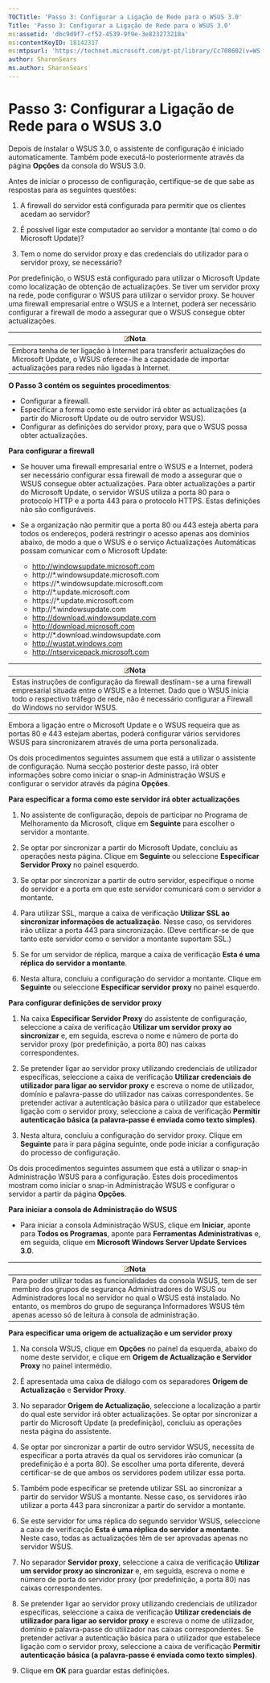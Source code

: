 ```yaml
---
TOCTitle: 'Passo 3: Configurar a Ligação de Rede para o WSUS 3.0'
Title: 'Passo 3: Configurar a Ligação de Rede para o WSUS 3.0'
ms:assetid: 'dbc9d9f7-cf52-4539-9f9e-3e823273218a'
ms:contentKeyID: 18142317
ms:mtpsurl: 'https://technet.microsoft.com/pt-pt/library/Cc708602(v=WS.10)'
author: SharonSears
ms.author: SharonSears
---
```


Passo 3: Configurar a Ligação de Rede para o WSUS 3.0
=====================================================

Depois de instalar o WSUS 3.0, o assistente de configuração é iniciado automaticamente. Também pode executá-lo posteriormente através da página **Opções** da consola do WSUS 3.0.

Antes de iniciar o processo de configuração, certifique-se de que sabe as respostas para as seguintes questões:

1. A firewall do servidor está configurada para permitir que os clientes acedam ao servidor?

2. É possível ligar este computador ao servidor a montante (tal como o do Microsoft Update)?

3. Tem o nome do servidor proxy e das credenciais do utilizador para o servidor proxy, se necessário?

Por predefinição, o WSUS está configurado para utilizar o Microsoft Update como localização de obtenção de actualizações. Se tiver um servidor proxy na rede, pode configurar o WSUS para utilizar o servidor proxy. Se houver uma firewall empresarial entre o WSUS e a Internet, poderá ser necessário configurar a firewall de modo a assegurar que o WSUS consegue obter actualizações.

| ![](/security-updates/images/Cc708602.note(WS.10).gif)Nota                                                                                                                  |
|----------------------------------------------------------------------------------------------------------------------------------------------------------------------------------------|
| Embora tenha de ter ligação à Internet para transferir actualizações do Microsoft Update, o WSUS oferece-lhe a capacidade de importar actualizações para redes não ligadas à Internet. |

**O Passo 3 contém os seguintes procedimentos**:

-   Configurar a firewall.
-   Especificar a forma como este servidor irá obter as actualizações (a partir do Microsoft Update ou de outro servidor WSUS).
-   Configurar as definições do servidor proxy, para que o WSUS possa obter actualizações.

**Para configurar a firewall**
-   Se houver uma firewall empresarial entre o WSUS e a Internet, poderá ser necessário configurar essa firewall de modo a assegurar que o WSUS consegue obter actualizações. Para obter actualizações a partir do Microsoft Update, o servidor WSUS utiliza a porta 80 para o protocolo HTTP e a porta 443 para o protocolo HTTPS. Estas definições não são configuráveis.

-   Se a organização não permitir que a porta 80 ou 443 esteja aberta para todos os endereços, poderá restringir o acesso apenas aos domínios abaixo, de modo a que o WSUS e o serviço Actualizações Automáticas possam comunicar com o Microsoft Update:

    -   http://windowsupdate.microsoft.com
    -   http://\*.windowsupdate.microsoft.com
    -   https://\*.windowsupdate.microsoft.com
    -   http://\*.update.microsoft.com
    -   https://\*.update.microsoft.com
    -   http://\*.windowsupdate.com
    -   http://download.windowsupdate.com
    -   http://download.microsoft.com
    -   http://\*.download.windowsupdate.com
    -   http://wustat.windows.com
    -   http://ntservicepack.microsoft.com

| ![](/security-updates/images/Cc708602.note(WS.10).gif)Nota                                                                                                                                                                                |
|------------------------------------------------------------------------------------------------------------------------------------------------------------------------------------------------------------------------------------------------------|
| Estas instruções de configuração da firewall destinam-se a uma firewall empresarial situada entre o WSUS e a Internet. Dado que o WSUS inicia todo o respectivo tráfego de rede, não é necessário configurar a Firewall do Windows no servidor WSUS. |

Embora a ligação entre o Microsoft Update e o WSUS requeira que as portas 80 e 443 estejam abertas, poderá configurar vários servidores WSUS para sincronizarem através de uma porta personalizada.

Os dois procedimentos seguintes assumem que está a utilizar o assistente de configuração. Numa secção posterior deste passo, irá obter informações sobre como iniciar o snap-in Administração WSUS e configurar o servidor através da página **Opções**.

**Para especificar a forma como este servidor irá obter actualizações**
1.  No assistente de configuração, depois de participar no Programa de Melhoramento da Microsoft, clique em **Seguinte** para escolher o servidor a montante.

2.  Se optar por sincronizar a partir do Microsoft Update, concluiu as operações nesta página. Clique em **Seguinte** ou seleccione **Especificar Servidor Proxy** no painel esquerdo.

3.  Se optar por sincronizar a partir de outro servidor, especifique o nome do servidor e a porta em que este servidor comunicará com o servidor a montante.

4.  Para utilizar SSL, marque a caixa de verificação **Utilizar SSL ao sincronizar informações de actualização**. Nesse caso, os servidores irão utilizar a porta 443 para sincronização. (Deve certificar-se de que tanto este servidor como o servidor a montante suportam SSL.)

5.  Se for um servidor de réplica, marque a caixa de verificação **Esta é uma réplica do servidor a montante**.

6.  Nesta altura, concluiu a configuração do servidor a montante. Clique em **Seguinte** ou seleccione **Especificar servidor proxy** no painel esquerdo.

**Para configurar definições de servidor proxy**
1.  Na caixa **Especificar Servidor Proxy** do assistente de configuração, seleccione a caixa de verificação **Utilizar um servidor proxy ao sincronizar** e, em seguida, escreva o nome e número de porta do servidor proxy (por predefinição, a porta 80) nas caixas correspondentes.

2.  Se pretender ligar ao servidor proxy utilizando credenciais de utilizador específicas, seleccione a caixa de verificação **Utilizar credenciais de utilizador para ligar ao servidor proxy** e escreva o nome de utilizador, domínio e palavra-passe do utilizador nas caixas correspondentes. Se pretender activar a autenticação básica para o utilizador que estabelece ligação com o servidor proxy, seleccione a caixa de verificação **Permitir autenticação básica (a palavra-passe é enviada como texto simples)**.

3.  Nesta altura, concluiu a configuração do servidor proxy. Clique em **Seguinte** para ir para página seguinte, onde pode iniciar a configuração do processo de configuração.

Os dois procedimentos seguintes assumem que está a utilizar o snap-in Administração WSUS para a configuração. Estes dois procedimentos mostram como iniciar o snap-in Administração WSUS e configurar o servidor a partir da página **Opções**.

**Para iniciar a consola de Administração do WSUS**
-   Para iniciar a consola Administração WSUS, clique em **Iniciar**, aponte para **Todos os Programas**, aponte para **Ferramentas Administrativas** e, em seguida, clique em **Microsoft Windows Server Update Services 3.0**.

| ![](/security-updates/images/Cc708602.note(WS.10).gif)Nota                                                                                                                                                                                                                                                          |
|--------------------------------------------------------------------------------------------------------------------------------------------------------------------------------------------------------------------------------------------------------------------------------------------------------------------------------|
| Para poder utilizar todas as funcionalidades da consola WSUS, tem de ser membro dos grupos de segurança Administradores do WSUS ou Administradores local no servidor no qual o WSUS está instalado. No entanto, os membros do grupo de segurança Informadores WSUS têm apenas acesso só de leitura à consola de administração. |

**Para especificar uma origem de actualização e um servidor proxy**
1.  Na consola WSUS, clique em **Opções** no painel da esquerda, abaixo do nome deste servidor, e clique em **Origem de Actualização e Servidor Proxy** no painel intermédio.

2.  É apresentada uma caixa de diálogo com os separadores **Origem de Actualização** e **Servidor Proxy**.

3.  No separador **Origem de Actualização**, seleccione a localização a partir do qual este servidor irá obter actualizações. Se optar por sincronizar a partir do Microsoft Update (a predefinição), concluiu as operações nesta página do assistente.

4.  Se optar por sincronizar a partir de outro servidor WSUS, necessita de especificar a porta através da qual os servidores irão comunicar (a predefinição é a porta 80). Se escolher uma porta diferente, deverá certificar-se de que ambos os servidores podem utilizar essa porta.

5.  Também pode especificar se pretende utilizar SSL ao sincronizar a partir do servidor WSUS a montante. Nesse caso, os servidores irão utilizar a porta 443 para sincronizar a partir do servidor a montante.

6.  Se este servidor for uma réplica do segundo servidor WSUS, seleccione a caixa de verificação **Esta é uma réplica do servidor a montante**. Neste caso, todas as actualizações têm de ser aprovadas apenas no servidor WSUS.

7.  No separador **Servidor proxy**, seleccione a caixa de verificação **Utilizar um servidor proxy ao sincronizar** e, em seguida, escreva o nome e número de porta do servidor proxy (por predefinição, a porta 80) nas caixas correspondentes.

8.  Se pretender ligar ao servidor proxy utilizando credenciais de utilizador específicas, seleccione a caixa de verificação **Utilizar credenciais de utilizador para ligar ao servidor proxy** e escreva o nome de utilizador, domínio e palavra-passe do utilizador nas caixas correspondentes. Se pretender activar a autenticação básica para o utilizador que estabelece ligação com o servidor proxy, seleccione a caixa de verificação **Permitir autenticação básica (a palavra-passe é enviada como texto simples)**.

9.  Clique em **OK** para guardar estas definições.
